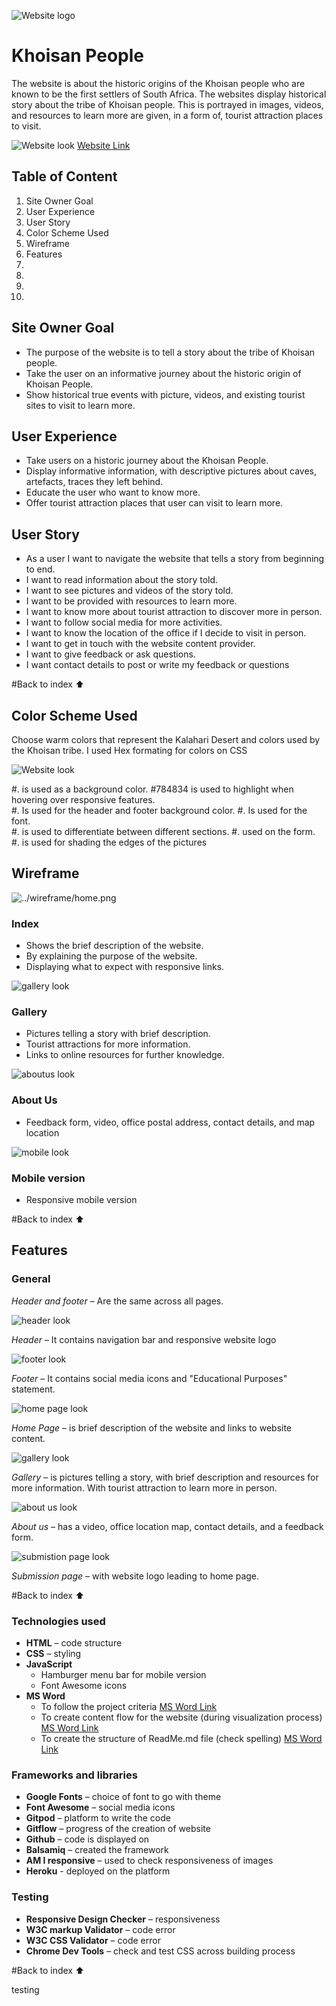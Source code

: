![Website logo][def]

# Khoisan People 

The website is about the historic origins of the Khoisan people who are known to be the first settlers of South Africa. The websites display historical story about the tribe of Khoisan people. This is portrayed in images, videos, and resources to learn more are given, in a form of, tourist attraction places to visit.

![Website look][def]
[Website Link][def]


## Table of Content
1. Site Owner Goal 
2. User Experience  
3. User Story 
4. Color Scheme Used 
5. Wireframe 
6. Features 
7.
8.
9.
10.


## Site Owner Goal 

* The purpose of the website is to tell a story about the tribe of Khoisan people. 
* Take the user on an informative journey about the historic origin of Khoisan People. 
* Show historical true events with picture, videos, and existing tourist sites to visit to learn more.  


## User Experience  

* Take users on a historic journey about the Khoisan People.  
* Display informative information, with descriptive pictures about caves, artefacts, traces they left behind.  
* Educate the user who want to know more. 
* Offer tourist attraction places that user can visit to learn more. 


## User Story 
* As a user I want to navigate the website that tells a story from beginning to end.  
* I want to read information about the story told. 
* I want to see pictures and videos of the story told.  
* I want to be provided with resources to learn more.  
* I want to know more about tourist attraction to discover more in person. 
* I want to follow social media for more activities.  
* I want to know the location of the office if I decide to visit in person. 
* I want to get in touch with the website content provider. 
* I want to give feedback or ask questions. 
* I want contact details to post or write my feedback or questions 
 
#Back to index :arrow_up:  


## Color Scheme Used 
Choose warm colors that represent the Kalahari Desert and colors used by the Khoisan tribe. I used Hex formating for colors on CSS 

![Website look][def] 

#.	 is used as a background color. 
#784834 is used to highlight when hovering over responsive features.  
#.          Is used for the header and footer background color. 
#.          Is used for the font.  
#.          is used to differentiate between different sections. 
#.	used on the form.  
#.	is used for shading the edges of the pictures 
 

## Wireframe 

![../wireframe/home.png][def]

### Index
* Shows the brief description of the website. 
* By explaining the purpose of the website. 
* Displaying what to expect with responsive links. 

![gallery look][def]

### Gallery
* Pictures telling a story with brief description. 
* Tourist attractions for more information. 
* Links to online resources for further knowledge.  

![aboutus look][def]

### About Us
* Feedback form, video, office postal address, contact details, and map location 

![mobile look][def]

### Mobile version 
* Responsive mobile version 

#Back to index :arrow_up:

## Features  

### General  

*Header and footer* – Are the same across all pages.  

![header look][def]

*Header* – It contains navigation bar and responsive website logo 

![footer look][def]

*Footer* – It contains social media icons and "Educational Purposes" statement.  

![home page look][def]

*Home Page* – is brief description of the website and links to website content. 

![gallery look][def]

*Gallery* – is pictures telling a story, with brief description and resources for more information. With tourist attraction to learn more in person. 

![about us look][def] 

*About us* – has a video, office location map, contact details, and a feedback form. 

![submistion page look][def]

*Submission page* – with website logo leading to home page. 

#Back to index :arrow_up:


### Technologies used  

* __HTML__ – code structure  
* __CSS__ – styling  
* __JavaScript__  
    * Hamburger menu bar for mobile version 
    * Font Awesome icons  
* __MS Word__  
    * To follow the project criteria [MS Word Link](https://1drv.ms/w/s!AmUCjOlYD3J1gT-ZwAOAR4oqOLui?e=zeSECy) 
    * To create content flow for the website (during visualization process) [MS Word Link](https://1drv.ms/w/s!AmUCjOlYD3J1gUNeK_S1VUmCxx5y?e=FLsb2Y)
    * To create the structure of ReadMe.md file (check spelling) [MS Word Link](https://1drv.ms/w/s!AmUCjOlYD3J1gUHl7VLYtU_G3w33?e=Dw62yb)  

 
### Frameworks and libraries 

* __Google Fonts__ – choice of font to go with theme 
* __Font Awesome__ – social media icons 
* __Gitpod__ – platform to write the code 
* __Gitflow__ – progress of the creation of website 
* __Github__ – code is displayed on 
* __Balsamiq__ – created the framework 
* __AM I responsive__ – used to check responsiveness of images 
* __Heroku__ - deployed on the platform
  

### Testing 

* __Responsive Design Checker__ – responsiveness  
* __W3C markup Validator__ – code error  
* __W3C CSS Validator__ – code error  
* __Chrome Dev Tools__ – check and test CSS across building process 


#Back to index :arrow_up:

testing 

[def]: #